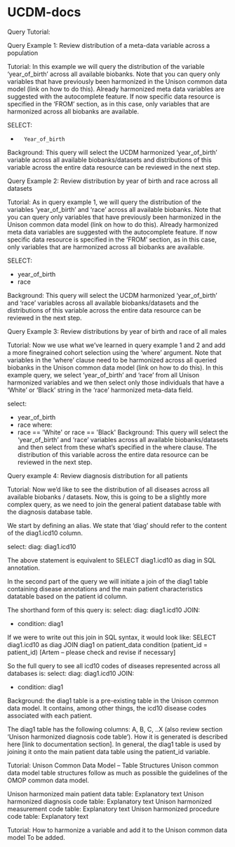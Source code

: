 # UCDM-docs

Query Tutorial:
 
Query Example 1: Review distribution of a meta-data variable across a population
 
Tutorial: In this example we will query the distribution of the variable ‘year_of_birth’ across all available biobanks. Note that you can query only variables that have previously been harmonized in the Unison common data model (link on how to do this). Already harmonized meta data variables are suggested with the autocomplete feature. If now specific data resource is specified in the ‘FROM’ section, as in this case, only variables that are harmonized across all biobanks are available.
 
SELECT:
-   	Year_of_birth
 
Background: This query will select the UCDM harmonized ‘year_of_birth’ variable across all available biobanks/datasets and distributions of this variable across the entire data resource can be reviewed in the next step.
 
 
 
Query Example 2: Review distribution by year of birth and race across all datasets
 
Tutorial: As in query example 1, we will query the distribution of the variables ‘year_of_birth’ and ‘race’ across all available biobanks. Note that you can query only variables that have previously been harmonized in the Unison common data model (link on how to do this). Already harmonized meta data variables are suggested with the autocomplete feature. If now specific data resource is specified in the ‘FROM’ section, as in this case, only variables that are harmonized across all biobanks are available.
 
SELECT:
  - year_of_birth
  - race
 
Background: This query will select the UCDM harmonized ‘year_of_birth’ and ‘race’ variables across all available biobanks/datasets and the distributions of this variable across the entire data resource can be reviewed in the next step.
 
Query Example 3: Review distributions by year of birth and race of all males
 
Tutorial: Now we use what we’ve learned in query example 1 and 2 and add a more finegrained cohort selection using the ‘where’ argument. Note that variables in the ‘where’ clause need to be harmonized across all queried biobanks in the Unison common data model (link on how to do this). In this example query, we select ‘year_of_birth’ and ‘race’ from all Unison harmonized variables and we then select only those individuals that have a ‘White’ or ‘Black’ string in the ‘race’ harmonized meta-data field.
 
select:
  - year_of_birth
  - race
where:
  - race == 'White' or race == 'Black'
Background: This query will select the ‘year_of_birth’ and ‘race’ variables across all available biobanks/datasets and then select from these what’s specified in the where clause. The distribution of this variable across the entire data resource can be reviewed in the next step.
 
Query example 4: Review diagnosis distribution for all patients
 
Tutorial: Now we’d like to see the distribution of all diseases across all available biobanks / datasets. Now, this is going to be a slightly more complex query, as we need to join the general patient database table with the diagnosis database table.
 
We start by defining an alias. We state that ‘diag’ should refer to the content of the diag1.icd10 column.
 
select:
  diag: diag1.icd10
 
The above statement is equivalent to SELECT diag1.icd10 as diag in SQL annotation.
 
In the second part of the query we will initiate a join of the diag1 table containing disease annotations and the main patient characteristics datatable based on the patient id column.
 
The shorthand form of this query is:
select:
  diag: diag1.icd10
JOIN:
  - condition: diag1
 
If we were to write out this join in SQL syntax, it would look like:
SELECT diag1.icd10 as diag JOIN diag1 on patient_data condition (patient_id = patient_id) [Artem – please check and revise if necessary]
 
So the full query to see all icd10 codes of diseases represented across all databases is:
select:
  diag: diag1.icd10
JOIN:
  - condition: diag1
 
Background: the diag1 table is a pre-existing table in the Unison common data model. It contains, among other things, the icd10 disease codes associated with each patient.
 
The diag1 table has the following columns: A, B, C, ..X (also review section ‘Unison harmonized diagnosis code table’). How it is generated is described here [link to documentation section]. In general, the diag1 table is used by joining it onto the main patient data table using the patient_id variable.
 
Tutorial: Unison Common Data Model – Table Structures
Unison common data model table structures follow as much as possible the guidelines of the OMOP common data model.
 
Unison harmonized main patient data table: Explanatory text
Unison harmonized diagnosis code table: Explanatory text
Unison harmonized measurement code table: Explanatory text
Unison harmonized procedure code table: Explanatory text
 
 
Tutorial: How to harmonize a variable and add it to the Unison common data model
To be added.
 
 

